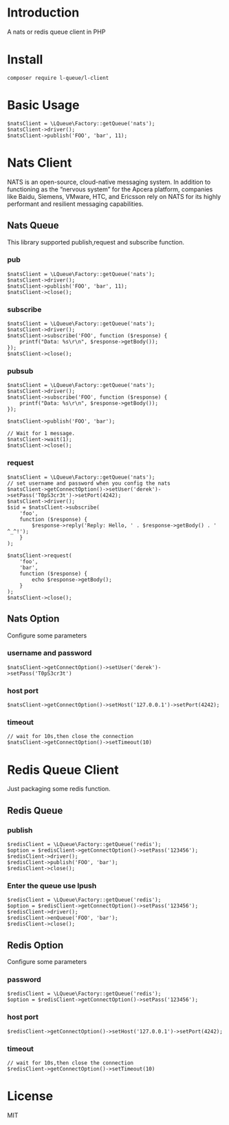 # Introduction
A nats or redis queue client in PHP

# Install
```
composer require l-queue/l-client
```

# Basic Usage
```
$natsClient = \LQueue\Factory::getQueue('nats');
$natsClient->driver();
$natsClient->publish('FOO', 'bar', 11);
```

# Nats Client
NATS is an open-source, cloud-native messaging system. In addition to functioning as the “nervous system” for the Apcera platform, companies like Baidu, Siemens, VMware, HTC, and Ericsson rely on NATS for its highly performant and resilient messaging capabilities.
## Nats Queue
This library supported publish,request and subscribe function.

### pub
```
$natsClient = \LQueue\Factory::getQueue('nats');
$natsClient->driver();
$natsClient->publish('FOO', 'bar', 11);
$natsClient->close();
```

### subscribe
```
$natsClient = \LQueue\Factory::getQueue('nats');
$natsClient->driver();
$natsClient->subscribe('FOO', function ($response) {
    printf("Data: %s\r\n", $response->getBody());
});
$natsClient->close();
```

### pubsub
```
$natsClient = \LQueue\Factory::getQueue('nats');
$natsClient->driver();
$natsClient->subscribe('FOO', function ($response) {
    printf("Data: %s\r\n", $response->getBody());
});

$natsClient->publish('FOO', 'bar');

// Wait for 1 message.
$natsClient->wait(1);
$natsClient->close();
```

### request
```
$natsClient = \LQueue\Factory::getQueue('nats');
// set username and password when you config the nats
$natsClient->getConnectOption()->setUser('derek')->setPass('T0pS3cr3t')->setPort(4242);
$natsClient->driver();
$sid = $natsClient->subscribe(
    'foo',
    function ($response) {
        $response->reply('Reply: Hello, ' . $response->getBody() . ' ^_^!');
    }
);

$natsClient->request(
    'foo',
    'bar',
    function ($response) {
        echo $response->getBody();
    }
);
$natsClient->close();
```

## Nats Option
Configure some parameters

### username and password
```
$natsClient->getConnectOption()->setUser('derek')->setPass('T0pS3cr3t')
```
### host port
```
$natsClient->getConnectOption()->setHost('127.0.0.1')->setPort(4242);
```
### timeout
```
// wait for 10s,then close the connection
$natsClient->getConnectOption()->setTimeout(10)
```
# Redis Queue Client
Just packaging some redis function.
## Redis Queue

### publish
```
$redisClient = \LQueue\Factory::getQueue('redis');
$option = $redisClient->getConnectOption()->setPass('123456');
$redisClient->driver();
$redisClient->publish('FOO', 'bar');
$redisClient->close();
```

### Enter the queue use lpush
```
$redisClient = \LQueue\Factory::getQueue('redis');
$option = $redisClient->getConnectOption()->setPass('123456');
$redisClient->driver();
$redisClient->enQueue('FOO', 'bar');
$redisClient->close();
```

## Redis Option
Configure some parameters

### password
```
$redisClient = \LQueue\Factory::getQueue('redis');
$option = $redisClient->getConnectOption()->setPass('123456');
```
### host port
```
$redisClient->getConnectOption()->setHost('127.0.0.1')->setPort(4242);
```
### timeout
```
// wait for 10s,then close the connection
$redisClient->getConnectOption()->setTimeout(10)
```

# License
MIT